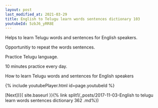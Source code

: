 ```yaml
---
layout: post
last_modified_at: 2021-03-29
title: English to Telugu learn words sentences dictionary 103 
youtubeId: 5zbJ6_yRR8E
---
```

 
 
Helps to learn Telugu words and sentences for English speakers.

Opportunitiy to repeat the words sentences. 

Practice Telugu language. 
 
10 minutes practice every day. 
 
How to learn Telugu words and sentences for English speakers 
 
{% include youtubePlayer.html id=page.youtubeId %}
 
 
[Next]({{ site.baseurl }}{% link  split1/_posts/2017-11-03-English to telugu learn words sentences dictionary 362 .md%})
 
